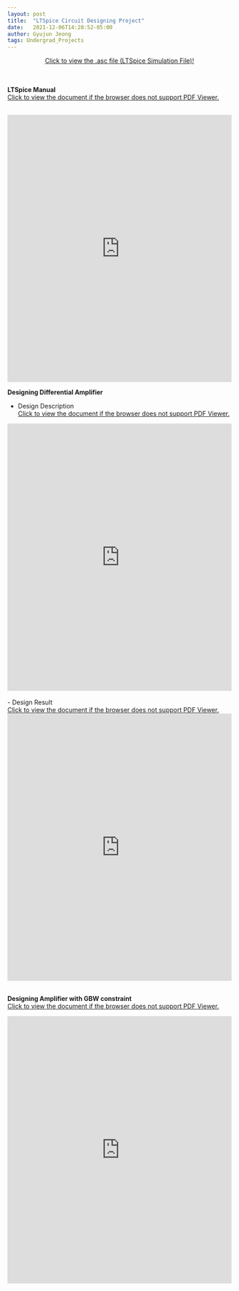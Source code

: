 ```yaml
---
layout: post
title:  "LTSpice Circuit Designing Project"
date:   2021-12-06T14:28:52-05:00
author: Gyujun Jeong
tags: Undergrad_Projects
---
```

<center><a href="https://github.com/gyulab/gyulab.github.io/tree/master/_posts/code/ltspice" target="_blank">Click to view the .asc file (LTSpice Simulation File)!</a></center><br><br>

<b>LTSpice Manual</b><br>
<a href="https://drive.google.com/file/d/1fl6qMCZzgI0OTYU5zf838wo_bJ_lDEaa/preview" target="_blank">Click to view the document if the browser does not support PDF Viewer.</a><br><br>
<iframe src="https://drive.google.com/file/d/1fl6qMCZzgI0OTYU5zf838wo_bJ_lDEaa/preview" style="width:100%; height:600px;" frameborder="0"></iframe>


<b>Designing Differential Amplifier</b><br>
- Design Description<br>
<a href="https://drive.google.com/file/d/10j_MWERRigE3AOJ5yxEsBiehIFo8fM10/preview" target="_blank">Click to view the document if the browser does not support PDF Viewer.</a><br>
<iframe src="https://drive.google.com/file/d/10j_MWERRigE3AOJ5yxEsBiehIFo8fM10/preview" style="width:100%; height:600px;" frameborder="0"></iframe>
<br><br>
- Design Result<br>
<a href="https://drive.google.com/file/d/1kP8968wncdG_QGMkMWfFkD4e_Qh2pvCS/preview" target="_blank">Click to view the document if the browser does not support PDF Viewer.</a><br>
<iframe src="https://drive.google.com/file/d/1kP8968wncdG_QGMkMWfFkD4e_Qh2pvCS/preview" style="width:100%; height:600px;" frameborder="0"></iframe>
<br><br>

<b>Designing Amplifier with GBW constraint</b><br>
<a href="https://drive.google.com/file/d/1VXxIu2l4-5eZe02XpC6QeWy5-r0YZIlL/preview" target="_blank">Click to view the document if the browser does not support PDF Viewer.</a><br>
<iframe src="https://drive.google.com/file/d/1VXxIu2l4-5eZe02XpC6QeWy5-r0YZIlL/preview" style="width:100%; height:600px;" frameborder="0"></iframe>
<br>





